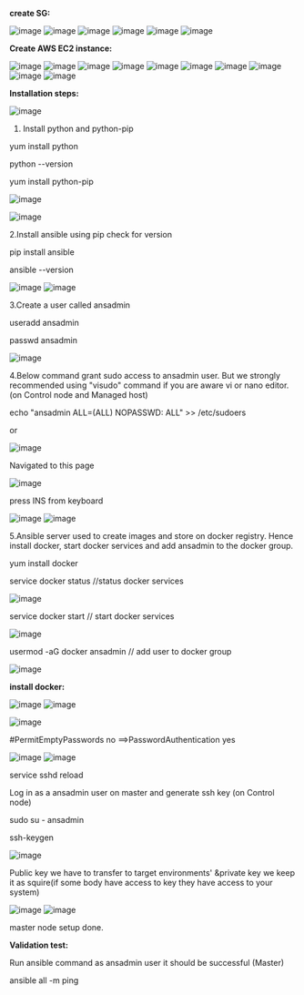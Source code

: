 **create SG:**

![image](https://user-images.githubusercontent.com/107674435/212049098-8fdc921b-abb7-44d9-a975-a6f41b860d17.png)
![image](https://user-images.githubusercontent.com/107674435/212049250-eca92218-46df-4e8d-b4c2-1ecd940b0d65.png)
![image](https://user-images.githubusercontent.com/107674435/212049340-c7dc6e15-ff34-4f0e-bc95-a1a91fba76df.png)
![image](https://user-images.githubusercontent.com/107674435/212049508-9aa2a689-68ca-41e3-a668-4362cc5d1d40.png)
![image](https://user-images.githubusercontent.com/107674435/212049607-3deaaddc-9d39-429b-9d92-b25d60a8a765.png)
![image](https://user-images.githubusercontent.com/107674435/212049833-8643192d-a33e-42c9-862d-1208bc982263.png)



**Create AWS EC2 instance:**

![image](https://user-images.githubusercontent.com/107674435/212045916-04206a09-d33a-4e6a-b096-2fe922825377.png)
![image](https://user-images.githubusercontent.com/107674435/212046933-295be945-c99a-40a9-87e9-cba81fe7d372.png)
![image](https://user-images.githubusercontent.com/107674435/212052426-1256ca6b-a5a2-4604-96a0-ed3392ed2009.png)
![image](https://user-images.githubusercontent.com/107674435/212052503-63dcf1de-44a6-47ea-a3c4-afbb2c5c3afb.png)
![image](https://user-images.githubusercontent.com/107674435/212052592-71b951e3-7f85-4b89-9b4a-c5b86fcb1d5e.png)
![image](https://user-images.githubusercontent.com/107674435/212052677-34756958-2527-4f1d-a29c-ee864a97547a.png)
![image](https://user-images.githubusercontent.com/107674435/212052746-7c3c0389-3831-4883-a7bb-e9c1ce317141.png)
![image](https://user-images.githubusercontent.com/107674435/212052982-a3f50531-d0b7-496e-9514-f0ab3a8de372.png)
![image](https://user-images.githubusercontent.com/107674435/212053036-be8ee005-ef2f-4e10-b3e2-ce22c8bfff24.png)
![image](https://user-images.githubusercontent.com/107674435/212053731-e4372867-c2bd-4a63-9f48-d55ae204623c.png)


**Installation steps:** 

![image](https://user-images.githubusercontent.com/107674435/212056110-ed0a5489-b50a-4941-bfd7-ffbd387e598e.png)

1. Install python and python-pip

yum install python

python --version

yum install python-pip

![image](https://user-images.githubusercontent.com/107674435/212057685-0a89cf11-33f1-4ccd-8bbe-ebdd1004ab3a.png)

![image](https://user-images.githubusercontent.com/107674435/212058240-1a8d921b-e851-42e7-96d8-f1cd302c0948.png)

2.Install ansible using pip check for version

pip install ansible

ansible --version

![image](https://user-images.githubusercontent.com/107674435/212058426-430a7df7-a38b-457b-9eed-9eb351c84713.png)
![image](https://user-images.githubusercontent.com/107674435/212059075-f6ecaca2-2e11-4e40-a72a-fe904aceaabc.png)

3.Create a user called ansadmin 
 
useradd ansadmin

passwd ansadmin

![image](https://user-images.githubusercontent.com/107674435/212060770-0e828e9b-4605-4417-8eb7-2b973130f210.png)

4.Below command grant sudo access to ansadmin user. But we strongly recommended using "visudo" command if you are aware vi or nano editor.
(on Control node and Managed host)

echo "ansadmin ALL=(ALL) NOPASSWD: ALL" >> /etc/sudoers  

or 

![image](https://user-images.githubusercontent.com/107674435/212061549-0bb95d2c-c694-4aec-9555-7606798e6735.png)

Navigated to this page

![image](https://user-images.githubusercontent.com/107674435/212061728-bc02ff5d-a5a9-44be-bf83-b927c32c5550.png)

press INS from keyboard

![image](https://user-images.githubusercontent.com/107674435/212062199-9ac6076f-f92c-46d2-843f-24ef4eaac0b5.png)
![image](https://user-images.githubusercontent.com/107674435/212065118-6b6fa7e4-3b5c-421f-b779-df6b656715cc.png)

5.Ansible server used to create images and store on docker registry. Hence install docker, start docker services and add ansadmin to the docker group.

yum install docker
  
service docker status  //status docker services
  
![image](https://user-images.githubusercontent.com/107674435/212066661-60c31a13-c997-4f2d-b2d0-eaf66d0ee36f.png)

service docker start // start docker services
 
![image](https://user-images.githubusercontent.com/107674435/212066827-cc328c91-3e6b-4da5-af46-93d8d260ddd6.png)
  
usermod -aG docker ansadmin // add user to docker group

![image](https://user-images.githubusercontent.com/107674435/212067288-a261689c-f2eb-46c8-a905-36d9d1a914b8.png)

**install docker:**

![image](https://user-images.githubusercontent.com/107674435/212065988-4e584e93-809e-45f4-969c-3efa0f6bce92.png)
![image](https://user-images.githubusercontent.com/107674435/212066082-7e5a5cf5-a089-41f1-8bef-ff783ae1df43.png)

![image](https://user-images.githubusercontent.com/107674435/212080150-51f881b1-f08e-4d5e-bbe7-44cc524cd0b9.png)

#PermitEmptyPasswords no  ==>PasswordAuthentication yes

![image](https://user-images.githubusercontent.com/107674435/212079676-b402d866-0d8e-4584-ad09-9b43eb3a750b.png)
![image](https://user-images.githubusercontent.com/107674435/212079871-cba9e51b-ba56-4299-bc68-41fc50e2aba7.png)

service sshd reload

Log in as a ansadmin user on master and generate ssh key (on Control node)

sudo su - ansadmin

ssh-keygen

![image](https://user-images.githubusercontent.com/107674435/212081681-dd1ea41f-0135-4b15-a3c9-610b1a1a58e9.png)

Public key we have to transfer to target environments' &private key we keep it as squire(if some body have access to key they have access to your system) 

![image](https://user-images.githubusercontent.com/107674435/212082762-bda8c02f-4708-4fef-8b08-fbca2224ad2e.png)
![image](https://user-images.githubusercontent.com/107674435/212083732-bb8c1136-f82e-41ee-87a6-6dfa7c09923b.png)

master node setup done.

**Validation test:**
  
Run ansible command as ansadmin user it should be successful (Master)
  
ansible all -m ping
